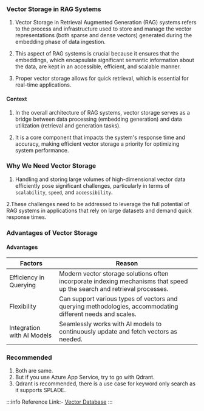 ### Vector Storage in RAG Systems

1. Vector Storage in Retrieval Augmented Generation (RAG) systems refers to the
   process and infrastructure used to store and manage the vector
   representations (both sparse and dense vectors) generated during the
   embedding phase of data ingestion.

2. This aspect of RAG systems is crucial because it ensures that the embeddings,
   which encapsulate significant semantic information about the data, are kept
   in an accessible, efficient, and scalable manner.

3. Proper vector storage allows for quick retrieval, which is essential for
   real-time applications.

#### **Context**

1. In the overall architecture of RAG systems, vector storage serves as a bridge
   between data processing (embedding generation) and data utilization
   (retrieval and generation tasks).

2. It is a core component that impacts the system's response time and accuracy,
   making efficient vector storage a priority for optimizing system performance.

### Why We Need Vector Storage

1. Handling and storing large volumes of high-dimensional vector data
   efficiently pose significant challenges, particularly in terms of
   `scalability`, `speed`, and `accessibility`.

2.These challenges need to be addressed to leverage the full potential of RAG
systems in applications that rely on large datasets and demand quick response
times.

### Advantages of Vector Storage

#### **Advantages**

<table class="table-size-for-cloud-services">
    <thead>
        <tr>
            <th>Factors</th>
            <th>Reason</th>
        </tr>
    </thead>
    <tbody>
        <tr>
            <td><span class="custom-header">Efficiency in Querying</span></td>
            <td>Modern vector storage solutions often incorporate indexing mechanisms that speed up the search and retrieval processes.</td>
        </tr>
        <tr>
            <td><span class="custom-header">Flexibility</span></td>
            <td>Can support various types of vectors and querying methodologies, accommodating different needs and scales.</td>
        </tr>
        <tr>
            <td><span class="custom-header">Integration with AI Models</span></td>
            <td>Seamlessly works with AI models to continuously update and fetch vectors as needed.</td>
        </tr>
    </tbody>
</table>

### Recommended

1. Both are same.
2. But if you use Azure App Service, try to go with Qdrant.
3. Qdrant is recommended, there is a use case for keyword only search as it
   supports SPLADE.

:::info 
Reference Link:-
[Vector Database](https://www.pinecone.io/learn/vector-database/) 
:::
